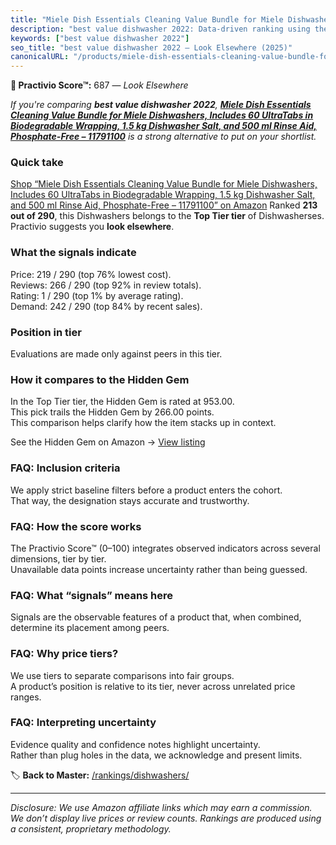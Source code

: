 ```yaml
---
title: "Miele Dish Essentials Cleaning Value Bundle for Miele Dishwashers, Includes 60 UltraTabs in Biodegradable Wrapping, 1.5 kg Dishwasher Salt, and 500 ml Rinse Aid, Phosphate-Free – 11791100"
description: "best value dishwasher 2022: Data-driven ranking using the Practivio Score™. Positioned by quality, value, demand, findability, momentum."
keywords: ["best value dishwasher 2022"]
seo_title: "best value dishwasher 2022 — Look Elsewhere (2025)"
canonicalURL: "/products/miele-dish-essentials-cleaning-value-bundle-for-miele-dishwashers-includes-60-ultratabs-in-biodegradable-wrapping-15-kg-dishwasher-salt-and-500-ml-rinse-aid-phosphate-free-11791100-B0C1DDWHGD/"
---
```


**🚫 Practivio Score™:** 687 — _Look Elsewhere_


*If you're comparing **best value dishwasher 2022**, **[Miele Dish Essentials Cleaning Value Bundle for Miele Dishwashers, Includes 60 UltraTabs in Biodegradable Wrapping, 1.5 kg Dishwasher Salt, and 500 ml Rinse Aid, Phosphate-Free – 11791100](https://www.amazon.com/dp/B0C1DDWHGD?tag=practivio-20)** is a strong alternative to put on your shortlist.*
### Quick take
[Shop “Miele Dish Essentials Cleaning Value Bundle for Miele Dishwashers, Includes 60 UltraTabs in Biodegradable Wrapping, 1.5 kg Dishwasher Salt, and 500 ml Rinse Aid, Phosphate-Free – 11791100” on Amazon](https://www.amazon.com/dp/B0C1DDWHGD?tag=practivio-20)
Ranked **213 out of 290**, this Dishwashers belongs to the **Top Tier tier** of Dishwasherses.  
Practivio suggests you **look elsewhere**.

### What the signals indicate
Price: 219 / 290 (top 76% lowest cost).  
Reviews: 266 / 290 (top 92% in review totals).  
Rating: 1 / 290 (top 1% by average rating).  
Demand: 242 / 290 (top 84% by recent sales).

### Position in tier
Evaluations are made only against peers in this tier.

### How it compares to the Hidden Gem
In the Top Tier tier, the Hidden Gem is rated at 953.00.  
This pick trails the Hidden Gem by 266.00 points.  
This comparison helps clarify how the item stacks up in context.  

See the Hidden Gem on Amazon → [View listing](https://www.amazon.com/dp/B07K14QNCC?tag=practivio-20)

### FAQ: Inclusion criteria
We apply strict baseline filters before a product enters the cohort.  
That way, the designation stays accurate and trustworthy.

### FAQ: How the score works
The Practivio Score™ (0–100) integrates observed indicators across several dimensions, tier by tier.  
Unavailable data points increase uncertainty rather than being guessed.

### FAQ: What “signals” means here
Signals are the observable features of a product that, when combined, determine its placement among peers.

### FAQ: Why price tiers?
We use tiers to separate comparisons into fair groups.  
A product’s position is relative to its tier, never across unrelated price ranges.

### FAQ: Interpreting uncertainty
Evidence quality and confidence notes highlight uncertainty.  
Rather than plug holes in the data, we acknowledge and present limits.


🏷️ **Back to Master:** [/rankings/dishwashers/](/rankings/dishwashers/)

---
_Disclosure: We use Amazon affiliate links which may earn a commission. We don’t display live prices or review counts. Rankings are produced using a consistent, proprietary methodology._
